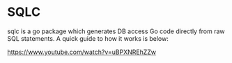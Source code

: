 # SQLC

sqlc is a go package which generates DB access Go code directly from raw SQL statements.
A quick guide to how it works is below:

https://www.youtube.com/watch?v=uBPXNREhZZw